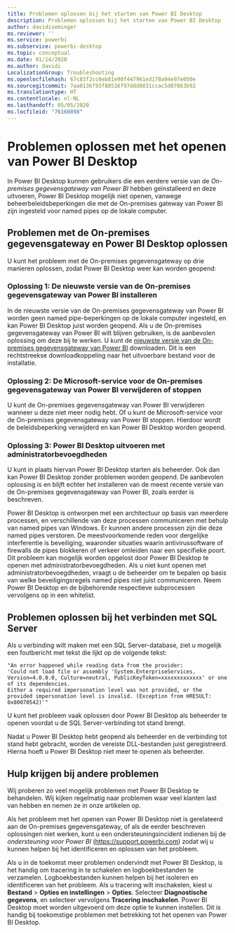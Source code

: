 ```yaml
---
title: Problemen oplossen bij het starten van Power BI Desktop
description: Problemen oplossen bij het starten van Power BI Desktop
author: davidiseminger
ms.reviewer: ''
ms.service: powerbi
ms.subservice: powerbi-desktop
ms.topic: conceptual
ms.date: 01/14/2020
ms.author: davidi
LocalizationGroup: Troubleshooting
ms.openlocfilehash: 67c83f2cc0eb81e90f447961ed178a04e97e050e
ms.sourcegitcommit: 7aa0136f93f88516f97ddd8031ccac5d07863b92
ms.translationtype: HT
ms.contentlocale: nl-NL
ms.lasthandoff: 05/05/2020
ms.locfileid: "76160898"
---
```

# <a name="troubleshoot-opening-power-bi-desktop"></a>Problemen oplossen met het openen van Power BI Desktop

In Power BI Desktop kunnen gebruikers die een eerdere versie van de *On-premises gegevensgateway van Power BI* hebben geïnstalleerd en deze uitvoeren, Power BI Desktop mogelijk niet openen, vanwege beheerbeleidsbeperkingen die met de On-premises gateway van Power BI zijn ingesteld voor named pipes op de lokale computer.

## <a name="resolve-issues-with-the-on-premises-data-gateway-and-power-bi-desktop"></a>Problemen met de On-premises gegevensgateway en Power BI Desktop oplossen

U kunt het probleem met de On-premises gegevensgateway op drie manieren oplossen, zodat Power BI Desktop weer kan worden geopend:

### <a name="resolution-1-install-the-latest-version-of-power-bi-on-premises-data-gateway"></a>Oplossing 1: De nieuwste versie van de On-premises gegevensgateway van Power BI installeren

In de nieuwste versie van de On-premises gegevensgateway van Power BI worden geen named pipe-beperkingen op de lokale computer ingesteld, en kan Power BI Desktop juist worden geopend. Als u de On-premises gegevensgateway van Power BI wilt blijven gebruiken, is de aanbevolen oplossing om deze bij te werken. U kunt de [nieuwste versie van de On-premises gegevensgateway van Power BI](https://go.microsoft.com/fwlink/?LinkId=698863) downloaden. Dit is een rechtstreekse downloadkoppeling naar het uitvoerbare bestand voor de installatie.

### <a name="resolution-2-uninstall-or-stop-the-power-bi-on-premises-data-gateway-microsoft-service"></a>Oplossing 2: De Microsoft-service voor de On-premises gegevensgateway van Power BI verwijderen of stoppen

U kunt de On-premises gegevensgateway van Power BI verwijderen wanneer u deze niet meer nodig hebt. Of u kunt de Microsoft-service voor de On-premises gegevensgateway van Power BI stoppen. Hierdoor wordt de beleidsbeperking verwijderd en kan Power BI Desktop worden geopend.

### <a name="resolution-3-run-power-bi-desktop-with-administrator-privilege"></a>Oplossing 3: Power BI Desktop uitvoeren met administratorbevoegdheden

U kunt in plaats hiervan Power BI Desktop starten als beheerder. Ook dan kan Power BI Desktop zonder problemen worden geopend. De aanbevolen oplossing is en blijft echter het installeren van de meest recente versie van de On-premises gegevensgateway van Power BI, zoals eerder is beschreven.

Power BI Desktop is ontworpen met een architectuur op basis van meerdere processen, en verschillende van deze processen communiceren met behulp van named pipes van Windows. Er kunnen andere processen zijn die deze named pipes verstoren. De meestvoorkomende reden voor dergelijke interferentie is beveiliging, waaronder situaties waarin antivirussoftware of firewalls de pipes blokkeren of verkeer omleiden naar een specifieke poort. Dit probleem kan mogelijk worden opgelost door Power BI Desktop te openen met administratorbevoegdheden. Als u niet kunt openen met administratorbevoegdheden, vraagt u de beheerder om te bepalen op basis van welke beveiligingsregels named pipes niet juist communiceren. Neem Power BI Desktop en de bijbehorende respectieve subprocessen vervolgens op in een whitelist.

## <a name="resolve-issues-when-connecting-to-sql-server"></a>Problemen oplossen bij het verbinden met SQL Server

Als u verbinding wilt maken met een SQL Server-database, ziet u mogelijk een foutbericht met tekst die lijkt op de volgende tekst:

`"An error happened while reading data from the provider:`\
`'Could not load file or assembly 'System.EnterpriseServices, Version=4.0.0.0, Culture=neutral, PublicKeyToken=xxxxxxxxxxxxx' or one of its dependencies.`\
`Either a required impersonation level was not provided, or the provided impersonation level is invalid. (Exception from HRESULT: 0x80070542)'"`

U kunt het probleem vaak oplossen door Power BI Desktop als beheerder te openen voordat u de SQL Server-verbinding tot stand brengt.

Nadat u Power BI Desktop hebt geopend als beheerder en de verbinding tot stand hebt gebracht, worden de vereiste DLL-bestanden juist geregistreerd. Hierna hoeft u Power BI Desktop niet meer te openen als beheerder.

## <a name="get-help-with-other-launch-issues"></a>Hulp krijgen bij andere problemen

Wij proberen zo veel mogelijk problemen met Power BI Desktop te behandelen. Wij kijken regelmatig naar problemen waar veel klanten last van hebben en nemen ze in onze artikelen op.

Als het probleem met het openen van Power BI Desktop niet is gerelateerd aan de On-premises gegevensgateway, of als de eerder beschreven oplossingen niet werken, kunt u een ondersteuningsincident indienen bij de *ondersteuning voor Power BI* (<https://support.powerbi.com>) zodat wij u kunnen helpen bij het identificeren en oplossen van het probleem.

Als u in de toekomst meer problemen ondervindt met Power BI Desktop, is het handig om tracering in te schakelen en logboekbestanden te verzamelen. Logboekbestanden kunnen helpen bij het isoleren en identificeren van het probleem. Als u tracering wilt inschakelen, kiest u **Bestand** > **Opties en instellingen** > **Opties**. Selecteer **Diagnostische gegevens**, en selecteer vervolgens **Tracering inschakelen**. Power BI Desktop moet worden uitgevoerd om deze optie te kunnen instellen. Dit is handig bij toekomstige problemen met betrekking tot het openen van Power BI Desktop.

